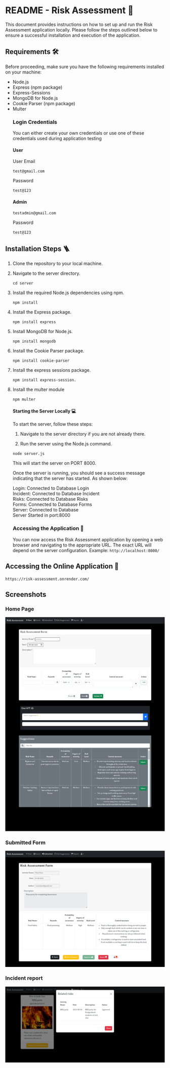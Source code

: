 # README - Risk Assessment :memo:


This document provides instructions on how to set up and run the Risk Assessment application locally. Please follow the steps outlined below to ensure a successful installation and execution of the application.

## Requirements :hammer_and_wrench:
Before proceeding, make sure you have the following requirements installed on your machine:

- Node.js
- Express (npm package)
- Express-Sessions
- MongoDB for Node.js
- Cookie Parser (npm package)
- Multer
  ### Login Credentials
  You can either create your own credentials or use one of these credentials used during application testing <br>
  #### User
  User Email
  ```
  test@gmail.com
  ```
  Password
  ```
  test@123
  ```
  #### Admin
   ```
  testadmin@gmail.com
  ```
  Password
  ```
  test@123
  ```
  

## Installation Steps :ladder:

1. Clone the repository to your local machine.

2. Navigate to the server directory.
    ```
    cd server
    ```

3. Install the required Node.js dependencies using npm.
    ```
    npm install
    ```
4. Install the Express package.
    ```
    npm install express
    ```
5. Install MongoDB for Node.js.
    ```
    npm install mongodb
    ```
6. Install the Cookie Parser package.
    ```
    npm install cookie-parser
    ```
7. Install the express sessions package.
    ```
    npm install express-session.
    ```
8. Install the multer module
    ```
    npm multer
    ```
    
    #### Starting the Server Locally :computer:
    To start the server, follow these steps:

    1. Navigate to the server directory if you are not already there.

    2. Run the server using the Node.js command.
   ```
   node server.js
   ```
   This will start the server on PORT 8000.
   
   Once the server is running, you should see a success message indicating that the server has started. As shown below:

    Login: Connected to Database Login <br>
    Incident: Connected to Database Incident <br>
    Risks: Connected to Database Risks <br>
    Forms: Connected to Database Forms <br>
    Server: Connected to Database <br>
    Server Started in port:8000 <br>

    ### Accessing the Application :link:
    You can now access the Risk Assessment application by opening a web browser and navigating to the appropriate URL. The exact URL will      depend on the server configuration.
    Example: `http://localhost:8000/` 
## Accessing the Online Application :link:
 `https://risk-assessment.onrender.com/`

## Screenshots
### Home Page 
![alt text](https://github.com/YashMadenenni/risk-assessment/blob/afd2d8fac81c5bb1f4a9e7323bee99cc8e6cd9fe/screencapture-risk-assessment-onrender-home-html-2023-09-28-13_32_44.png)

### Submitted Form
![alt text](https://github.com/YashMadenenni/risk-assessment/blob/afd2d8fac81c5bb1f4a9e7323bee99cc8e6cd9fe/screencapture-risk-assessment-onrender-history-html-2023-09-28-13_34_31.png)

### Incident report 
![alt text](https://github.com/YashMadenenni/risk-assessment/blob/afd2d8fac81c5bb1f4a9e7323bee99cc8e6cd9fe/screencapture-risk-assessment-onrender-report-html-2023-09-28-13_35_08.png)
